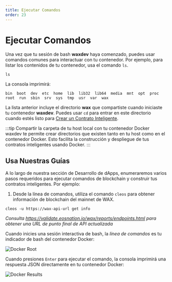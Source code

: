 ```yaml
---
title: Ejecutar Comandos
order: 23
---
```


# Ejecutar Comandos

Una vez que tu sesión de bash **waxdev** haya comenzado, puedes usar comandos comunes para interactuar con tu contenedor. Por ejemplo, para listar los contenidos de tu contenedor, usa el comando `ls`.

```shell
ls
```

La consola imprimirá:

```shell
bin  boot  dev  etc  home  lib  lib32  lib64  media  mnt  opt  proc  root  run  sbin  srv  sys  tmp  usr  var  wax
```

La lista anterior incluye el directorio **wax** que compartiste cuando iniciaste tu contenedor **waxdev**. Puedes usar `cd` para entrar en este directorio cuando estés listo para [Crear un Contrato Inteligente](/es/build/dapp-development/smart-contract-quickstart/dapp_hello_world).

:::tip
Compartir la carpeta de tu host local con tu contenedor Docker waxdev te permite crear directorios que existen tanto en tu host como en el contenedor Docker. Esto facilita la construcción y despliegue de tus contratos inteligentes usando Docker.
:::

## Usa Nuestras Guías

A lo largo de nuestra sección de Desarrollo de dApps, enumeraremos varios pasos requeridos para ejecutar comandos de blockchain y construir tus contratos inteligentes. Por ejemplo:

1. Desde la línea de comandos, utiliza el comando `cleos` para obtener información de blockchain del mainnet de WAX.

```shell
cleos -u https://wax-api-url get info
```
*Consulta https://validate.eosnation.io/wax/reports/endpoints.html para obtener una URL de punto final de API actualizada*

Cuando inicies una sesión interactiva de bash, la *línea de comandos* es tu indicador de bash del contenedor Docker:

![Docker Root](/assets/images/dapp-development/docker-setup/docker_root.jpg)

Cuando presiones `Enter` para ejecutar el comando, la consola imprimirá una respuesta JSON directamente en tu contenedor Docker:

![Docker Results](/assets/images/dapp-development/docker-setup/docker_results.jpg)
